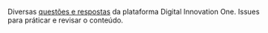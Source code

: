 Diversas <a href="https://github.com/lucasrmagalhaes/questions-DIO/issues?q=is%3Aissue+is%3Aclosed">questões e respostas</a> da plataforma Digital Innovation One. Issues para práticar e revisar o conteúdo.
